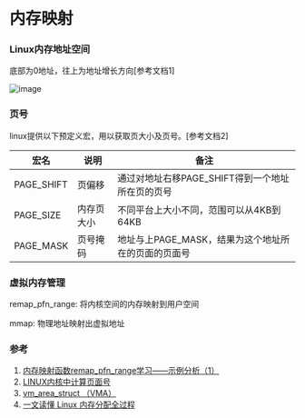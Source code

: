 # 内存映射

### Linux内存地址空间
底部为0地址，往上为地址增长方向[参考文档1]

![image](https://user-images.githubusercontent.com/61963619/125583008-79cb1dcb-b400-44e9-93f7-71d98f38f6b5.png)


### 页号

linux提供以下预定义宏，用以获取页大小及页号。[参考文档2]

|宏名|说明|备注|
|--|--|--|
|PAGE_SHIFT|页偏移|通过对地址右移PAGE_SHIFT得到一个地址所在页的页号|
|PAGE_SIZE|内存页大小|不同平台上大小不同，范围可以从4KB到64KB|
|PAGE_MASK|页号掩码|地址与上PAGE_MASK，结果为这个地址所在的页面的页面号|

### 虚拟内存管理


remap_pfn_range: 将内核空间的内存映射到用户空间

mmap: 物理地址映射出虚拟地址


### 参考
1. [内存映射函数remap_pfn_range学习——示例分析（1）](https://www.cnblogs.com/pengdonglin137/p/8149859.html)
2. [LINUX内核中计算页面号](https://blog.csdn.net/chdhust/article/details/8889368)
3. [vm_area_struct （VMA）](http://abcdxyzk.github.io/blog/2015/09/09/kernel-mm-vm_area/)
4. [一文读懂 Linux 内存分配全过程](https://jishuin.proginn.com/p/763bfbd5733b)
